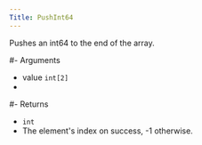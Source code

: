 ```yaml
---
Title: PushInt64
---
```


Pushes an int64 to the end of the array.

#- Arguments
- value `int[2]`
- 

#- Returns
- `int`
- The element's index on success, -1 otherwise.
